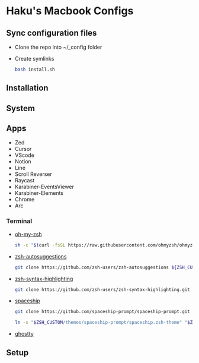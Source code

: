 # Haku's Macbook Configs

## Sync configuration files

- Clone the repo into ~/\_config folder

- Create symlinks
  ```bash
  bash install.sh
  ```

## Installation

## System

## Apps
- Zed
- Cursor
- VScode
- Notion
- Line
- Scroll Reverser
- Raycast
- Karabiner-EventsViewer
- Karabiner-Elements
- Chrome
- Arc

### Terminal

- [oh-my-zsh](https://ohmyz.sh/)

  ```bash
  sh -c "$(curl -fsSL https://raw.githubusercontent.com/ohmyzsh/ohmyzsh/master/tools/install.sh)"
  ```

- [zsh-autosuggestions](https://github.com/zsh-users/zsh-autosuggestions/blob/master/INSTALL.md)

  ```bash
  git clone https://github.com/zsh-users/zsh-autosuggestions ${ZSH_CUSTOM:-~/.oh-my-zsh/custom}/plugins/zsh-autosuggestions
  ```

- [zsh-syntax-highlighting](https://github.com/zsh-users/zsh-syntax-highlighting/blob/master/INSTALL.md)

  ```bash
  git clone https://github.com/zsh-users/zsh-syntax-highlighting.git ${ZSH_CUSTOM:-~/.oh-my-zsh/custom}/plugins/zsh-syntax-highlighting
  ```

- [spaceship](https://github.com/spaceship-prompt/spaceship-prompt?tab=readme-ov-file#-installation)

  ```bash
  git clone https://github.com/spaceship-prompt/spaceship-prompt.git "$ZSH_CUSTOM/themes/spaceship-prompt" --depth=1

  ln -s "$ZSH_CUSTOM/themes/spaceship-prompt/spaceship.zsh-theme" "$ZSH_CUSTOM/themes/spaceship.zsh-theme"
  ```

- [ghostty](https://ghostty.org/docs/install/binary#macos)

## Setup